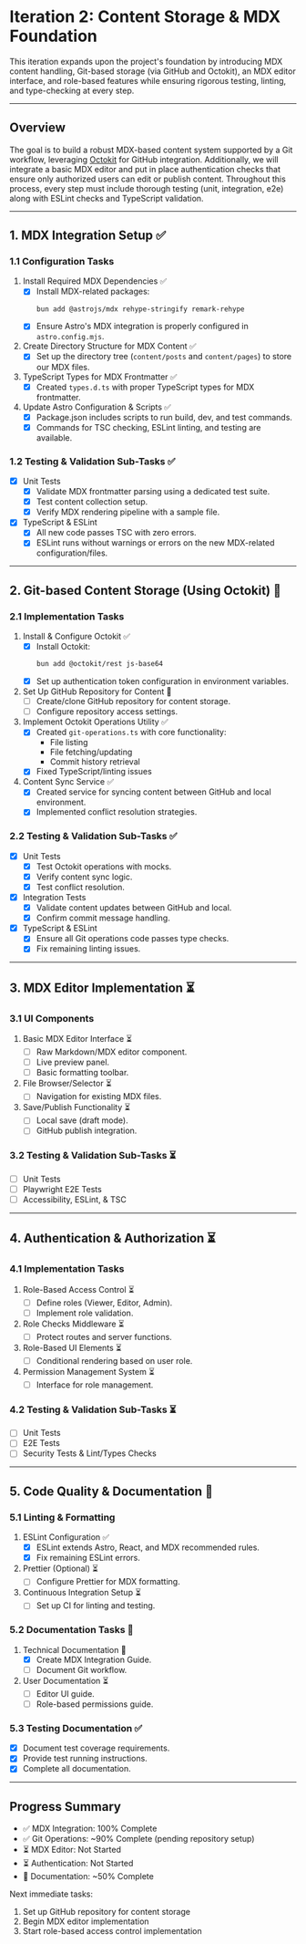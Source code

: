 # Iteration 2: Content Storage & MDX Foundation

This iteration expands upon the project's foundation by introducing MDX content handling, Git-based storage (via GitHub and Octokit), an MDX editor interface, and role-based features while ensuring rigorous testing, linting, and type-checking at every step.

---

## Overview

The goal is to build a robust MDX-based content system supported by a Git workflow, leveraging [Octokit](https://github.com/octokit/octokit.js) for GitHub integration. Additionally, we will integrate a basic MDX editor and put in place authentication checks that ensure only authorized users can edit or publish content. Throughout this process, every step must include thorough testing (unit, integration, e2e) along with ESLint checks and TypeScript validation.

---

## 1. MDX Integration Setup ✅

### 1.1 Configuration Tasks

1. Install Required MDX Dependencies ✅
   - [x] Install MDX-related packages:  
     ```bash
     bun add @astrojs/mdx rehype-stringify remark-rehype
     ```  
   - [x] Ensure Astro's MDX integration is properly configured in `astro.config.mjs`.
2. Create Directory Structure for MDX Content ✅
   - [x] Set up the directory tree (`content/posts` and `content/pages`) to store our MDX files.  
3. TypeScript Types for MDX Frontmatter ✅
   - [x] Created `types.d.ts` with proper TypeScript types for MDX frontmatter.  
4. Update Astro Configuration & Scripts ✅
   - [x] Package.json includes scripts to run build, dev, and test commands.
   - [x] Commands for TSC checking, ESLint linting, and testing are available.

### 1.2 Testing & Validation Sub-Tasks ✅

- [x] Unit Tests  
  - [x] Validate MDX frontmatter parsing using a dedicated test suite.
  - [x] Test content collection setup.
  - [x] Verify MDX rendering pipeline with a sample file.  
- [x] TypeScript & ESLint  
  - [x] All new code passes TSC with zero errors.
  - [x] ESLint runs without warnings or errors on the new MDX-related configuration/files.

---

## 2. Git-based Content Storage (Using Octokit) 🔄

### 2.1 Implementation Tasks

1. Install & Configure Octokit ✅
   - [x] Install Octokit:  
     ```bash
     bun add @octokit/rest js-base64
     ```  
   - [x] Set up authentication token configuration in environment variables.
2. Set Up GitHub Repository for Content 🔄
   - [ ] Create/clone GitHub repository for content storage.
   - [ ] Configure repository access settings.
3. Implement Octokit Operations Utility ✅
   - [x] Created `git-operations.ts` with core functionality:
     - File listing
     - File fetching/updating
     - Commit history retrieval
   - [x] Fixed TypeScript/linting issues
4. Content Sync Service ✅
   - [x] Created service for syncing content between GitHub and local environment.
   - [x] Implemented conflict resolution strategies.

### 2.2 Testing & Validation Sub-Tasks ✅

- [x] Unit Tests  
  - [x] Test Octokit operations with mocks.
  - [x] Verify content sync logic.
  - [x] Test conflict resolution.
- [x] Integration Tests  
  - [x] Validate content updates between GitHub and local.
  - [x] Confirm commit message handling.
- [x] TypeScript & ESLint  
  - [x] Ensure all Git operations code passes type checks.
  - [x] Fix remaining linting issues.

---

## 3. MDX Editor Implementation ⏳

### 3.1 UI Components

1. Basic MDX Editor Interface ⏳
   - [ ] Raw Markdown/MDX editor component.
   - [ ] Live preview panel.
   - [ ] Basic formatting toolbar.
2. File Browser/Selector ⏳
   - [ ] Navigation for existing MDX files.
3. Save/Publish Functionality ⏳
   - [ ] Local save (draft mode).
   - [ ] GitHub publish integration.

### 3.2 Testing & Validation Sub-Tasks ⏳

- [ ] Unit Tests  
- [ ] Playwright E2E Tests
- [ ] Accessibility, ESLint, & TSC  

---

## 4. Authentication & Authorization ⏳

### 4.1 Implementation Tasks

1. Role-Based Access Control ⏳
   - [ ] Define roles (Viewer, Editor, Admin).
   - [ ] Implement role validation.
2. Role Checks Middleware ⏳
   - [ ] Protect routes and server functions.
3. Role-Based UI Elements ⏳
   - [ ] Conditional rendering based on user role.
4. Permission Management System ⏳
   - [ ] Interface for role management.

### 4.2 Testing & Validation Sub-Tasks ⏳

- [ ] Unit Tests  
- [ ] E2E Tests  
- [ ] Security Tests & Lint/Types Checks  

---

## 5. Code Quality & Documentation 🔄

### 5.1 Linting & Formatting

1. ESLint Configuration ✅
   - [x] ESLint extends Astro, React, and MDX recommended rules.
   - [x] Fix remaining ESLint errors.
2. Prettier (Optional) ⏳
   - [ ] Configure Prettier for MDX formatting.
3. Continuous Integration Setup ⏳
   - [ ] Set up CI for linting and testing.

### 5.2 Documentation Tasks 🔄

1. Technical Documentation 🔄
   - [x] Create MDX Integration Guide.
   - [ ] Document Git workflow.
2. User Documentation ⏳
   - [ ] Editor UI guide.
   - [ ] Role-based permissions guide.

### 5.3 Testing Documentation ✅

- [x] Document test coverage requirements.
- [x] Provide test running instructions.
- [x] Complete all documentation.

---

## Progress Summary

- ✅ MDX Integration: 100% Complete
- ✅ Git Operations: ~90% Complete (pending repository setup)
- ⏳ MDX Editor: Not Started
- ⏳ Authentication: Not Started
- 🔄 Documentation: ~50% Complete

Next immediate tasks:
1. Set up GitHub repository for content storage
2. Begin MDX editor implementation
3. Start role-based access control implementation
  